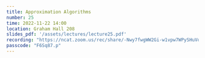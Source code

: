 ```yaml
---
title: Approximation Algorithms
number: 25
time: 2022-11-22 14:00
location: Graham Hall 208
slides_pdf: '/assets/lectures/lecture25.pdf'
recording: "https://ncat.zoom.us/rec/share/-Nwy7fwgWW2Gi-w1vpw7WPySHuVqCw0ga5UvMzSFn6JsaR1r39H0h6ZOb2GvloRU.cs5gyPBdZGySOlL8"
passcode: "F6Sq87.p"
---
```



